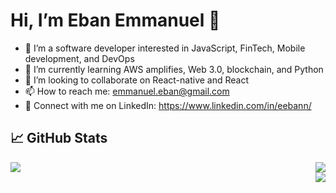 # Hi, I’m Eban Emmanuel  👋

- 👀 I’m a software developer interested in JavaScript, FinTech, Mobile development, and DevOps
- 🌱 I’m currently learning AWS amplifies, Web 3.0, blockchain, and Python
- 💞️ I’m looking to collaborate on React-native and React
- 📫 How to reach me: emmanuel.eban@gmail.com
- 🤝 Connect with me on LinkedIn: <https://www.linkedin.com/in/eebann/>

## 📈 GitHub Stats

  <div align="right">
    <img align="left" src="https://github-readme-stats.vercel.app/api?username=eebbann&show_icons=true&locale=en&count_private=true&hide_border=true&title_color=fff&text_color=ddd&icon_color=1CADFB&bg_color=0F2D3D&include_all_commits=true">
    <img src="https://github-readme-streak-stats.herokuapp.com?user=eebbann&hide_border=true&date_format=M%20j%5B%2C%20Y%5D&background=0F2D3D&stroke=1CADFB&ring=1CADFB&fire=1CADFB&currStreakNum=FFFFFF&sideNums=FFFFFF&currStreakLabel=1CADFB&border=DDDDDD00&sideLabels=DDDDDD&dates=CCCCCC">
    <br />
    <img src="https://activity-graph.herokuapp.com/graph?username=eebbann&bg_color=0f2d3d&color=1cadfb&line=1cadfb&point=1cadfb&area=true&hide_border=true">
  </div>
